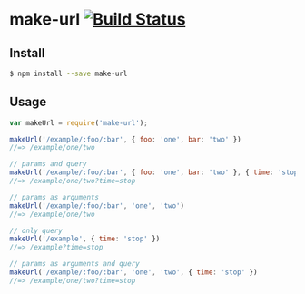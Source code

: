 # make-url [![Build Status](https://travis-ci.org/ButuzGOL/make-url.svg?branch=master)](https://travis-ci.org/ButuzGOL/make-url)

## Install

```sh
$ npm install --save make-url
```

## Usage

```js
var makeUrl = require('make-url');

makeUrl('/example/:foo/:bar', { foo: 'one', bar: 'two' })
//=> /example/one/two

// params and query
makeUrl('/example/:foo/:bar', { foo: 'one', bar: 'two' }, { time: 'stop' })
//=> /example/one/two?time=stop

// params as arguments
makeUrl('/example/:foo/:bar', 'one', 'two')
//=> /example/one/two

// only query
makeUrl('/example', { time: 'stop' })
//=> /example?time=stop

// params as arguments and query
makeUrl('/example/:foo/:bar', 'one', 'two', { time: 'stop' })
//=> /example/one/two?time=stop
```
